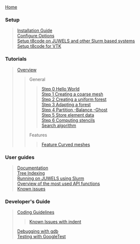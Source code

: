 [Home](https://github.com/DLR-AMR/t8code/wiki)

### Setup

 > [Installation Guide](https://github.com/DLR-AMR/t8code/wiki/Installation)  
 > [Configure Options](https://github.com/DLR-AMR/t8code/wiki/Configure-Options)  
 > [Setup t8code on JUWELS and other Slurm based systems](https://github.com/DLR-AMR/t8code/wiki/Setting-up-t8code-on-JUWELS-(or-other-Slurm-based-systems))  
 > [Setup t8code for VTK](https://github.com/DLR-AMR/t8code/wiki/Installation-of-VTK)  


### Tutorials

 > [Overview](https://github.com/DLR-AMR/t8code/wiki/Tutorial---Overview)  
 >>
 >> General  
 >>> [Step 0   Hello World](https://github.com/DLR-AMR/t8code/wiki/Step-0---Hello-World)  
 >>> [Step 1   Creating a coarse mesh](https://github.com/DLR-AMR/t8code/wiki/Step-1---Creating-a-coarse-mesh)  
 >>> [Step 2   Creating a uniform forest](https://github.com/DLR-AMR/t8code/wiki/Step-2---Creating-a-uniform-forest)  
 >>> [Step 3   Adapting a forest](https://github.com/DLR-AMR/t8code/wiki/Step-3---Adapting-a-forest)  
 >>> [Step 4   Partition,-Balance,-Ghost](https://github.com/DLR-AMR/t8code/wiki/Step-4---Partition,-Balance,-Ghost)  
 >>> [Step 5   Store element data](https://github.com/DLR-AMR/t8code/wiki/Step-5---Store-element-data)  
 >>> [Step 6   Computing stencils](https://github.com/DLR-AMR/t8code/wiki/Step-6-Computing-stencils)  
 >>> [Search algorithm](https://github.com/DLR-AMR/t8code/wiki/Tutorial:-Search)  
 >>
 >> Features  
 >>> [Feature   Curved meshes](https://github.com/DLR-AMR/t8code/wiki/Feature---Curved-meshes)  

### User guides

 > [Documentation](https://github.com/DLR-AMR/t8code/wiki/documentation)  
 > [Tree Indexing](https://github.com/DLR-AMR/t8code/wiki/Tree-indexing)  
 > [Running on JUWELS using Slurm](https://github.com/DLR-AMR/t8code/wiki/Setting-up-t8code-on-JUWELS-(or-other-Slurm-based-systems))  
 > [Overview of the most used API functions](https://github.com/DLR-AMR/t8code/wiki/The-most-important-API-functions)  
 > [Known issues](https://github.com/DLR-AMR/t8code/wiki/Known-issues)  

### Developer's Guide

 > [Coding Guidelines](https://github.com/DLR-AMR/t8code/wiki/Coding-Guideline)  
 >> [Known Issues with indent](https://github.com/DLR-AMR/t8code/wiki/Known-issues-with-the-indent-script)
 >>
 > [Debugging with gdb](https://github.com/DLR-AMR/t8code/wiki/Debugging-with-gdb)    
 > [Testing with GoogleTest](https://github.com/DLR-AMR/t8code/wiki/Testing-with-GoogleTest)